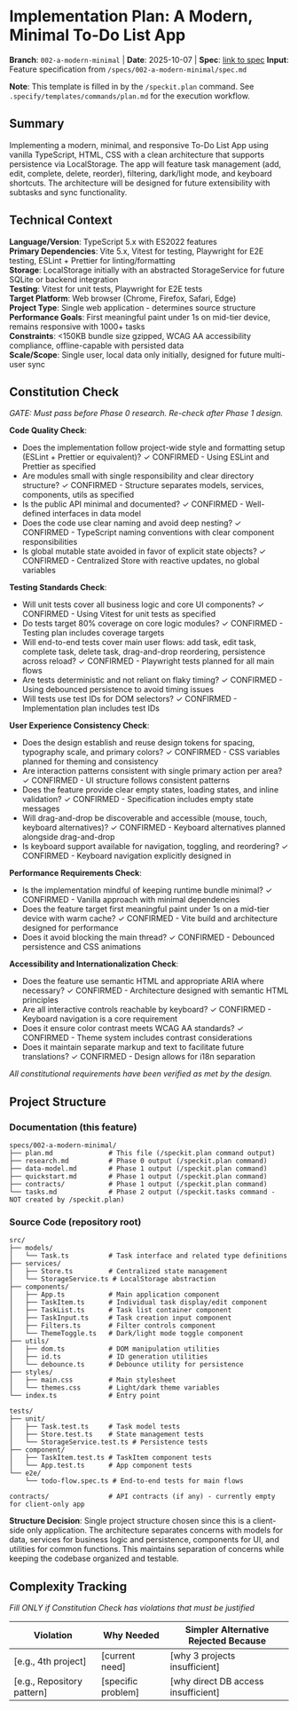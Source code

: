 # Implementation Plan: A Modern, Minimal To-Do List App

**Branch**: `002-a-modern-minimal` | **Date**: 2025-10-07 | **Spec**: [link to spec](../spec.md)
**Input**: Feature specification from `/specs/002-a-modern-minimal/spec.md`

**Note**: This template is filled in by the `/speckit.plan` command. See `.specify/templates/commands/plan.md` for the execution workflow.

## Summary

Implementing a modern, minimal, and responsive To-Do List App using vanilla TypeScript, HTML, CSS with a clean architecture that supports persistence via LocalStorage. The app will feature task management (add, edit, complete, delete, reorder), filtering, dark/light mode, and keyboard shortcuts. The architecture will be designed for future extensibility with subtasks and sync functionality.

## Technical Context

**Language/Version**: TypeScript 5.x with ES2022 features  
**Primary Dependencies**: Vite 5.x, Vitest for testing, Playwright for E2E testing, ESLint + Prettier for linting/formatting  
**Storage**: LocalStorage initially with an abstracted StorageService for future SQLite or backend integration  
**Testing**: Vitest for unit tests, Playwright for E2E tests  
**Target Platform**: Web browser (Chrome, Firefox, Safari, Edge)  
**Project Type**: Single web application - determines source structure  
**Performance Goals**: First meaningful paint under 1s on mid-tier device, remains responsive with 1000+ tasks  
**Constraints**: <150KB bundle size gzipped, WCAG AA accessibility compliance, offline-capable with persisted data  
**Scale/Scope**: Single user, local data only initially, designed for future multi-user sync

## Constitution Check

*GATE: Must pass before Phase 0 research. Re-check after Phase 1 design.*

**Code Quality Check**: 
- Does the implementation follow project-wide style and formatting setup (ESLint + Prettier or equivalent)? ✓ CONFIRMED - Using ESLint and Prettier as specified
- Are modules small with single responsibility and clear directory structure? ✓ CONFIRMED - Structure separates models, services, components, utils as specified
- Is the public API minimal and documented? ✓ CONFIRMED - Well-defined interfaces in data model
- Does the code use clear naming and avoid deep nesting? ✓ CONFIRMED - TypeScript naming conventions with clear component responsibilities
- Is global mutable state avoided in favor of explicit state objects? ✓ CONFIRMED - Centralized Store with reactive updates, no global variables

**Testing Standards Check**:
- Will unit tests cover all business logic and core UI components? ✓ CONFIRMED - Using Vitest for unit tests as specified
- Do tests target 80% coverage on core logic modules? ✓ CONFIRMED - Testing plan includes coverage targets
- Will end-to-end tests cover main user flows: add task, edit task, complete task, delete task, drag-and-drop reordering, persistence across reload? ✓ CONFIRMED - Playwright tests planned for all main flows
- Are tests deterministic and not reliant on flaky timing? ✓ CONFIRMED - Using debounced persistence to avoid timing issues
- Will tests use test IDs for DOM selectors? ✓ CONFIRMED - Implementation plan includes test IDs

**User Experience Consistency Check**:
- Does the design establish and reuse design tokens for spacing, typography scale, and primary colors? ✓ CONFIRMED - CSS variables planned for theming and consistency
- Are interaction patterns consistent with single primary action per area? ✓ CONFIRMED - UI structure follows consistent patterns
- Does the feature provide clear empty states, loading states, and inline validation? ✓ CONFIRMED - Specification includes empty state messages
- Will drag-and-drop be discoverable and accessible (mouse, touch, keyboard alternatives)? ✓ CONFIRMED - Keyboard alternatives planned alongside drag-and-drop
- Is keyboard support available for navigation, toggling, and reordering? ✓ CONFIRMED - Keyboard navigation explicitly designed in

**Performance Requirements Check**:
- Is the implementation mindful of keeping runtime bundle minimal? ✓ CONFIRMED - Vanilla approach with minimal dependencies
- Does the feature target first meaningful paint under 1s on a mid-tier device with warm cache? ✓ CONFIRMED - Vite build and architecture designed for performance
- Does it avoid blocking the main thread? ✓ CONFIRMED - Debounced persistence and CSS animations

**Accessibility and Internationalization Check**:
- Does the feature use semantic HTML and appropriate ARIA where necessary? ✓ CONFIRMED - Architecture designed with semantic HTML principles
- Are all interactive controls reachable by keyboard? ✓ CONFIRMED - Keyboard navigation is a core requirement
- Does it ensure color contrast meets WCAG AA standards? ✓ CONFIRMED - Theme system includes contrast considerations
- Does it maintain separate markup and text to facilitate future translations? ✓ CONFIRMED - Design allows for i18n separation

*All constitutional requirements have been verified as met by the design.*

## Project Structure

### Documentation (this feature)

```
specs/002-a-modern-minimal/
├── plan.md              # This file (/speckit.plan command output)
├── research.md          # Phase 0 output (/speckit.plan command)
├── data-model.md        # Phase 1 output (/speckit.plan command)
├── quickstart.md        # Phase 1 output (/speckit.plan command)
├── contracts/           # Phase 1 output (/speckit.plan command)
└── tasks.md             # Phase 2 output (/speckit.tasks command - NOT created by /speckit.plan)
```

### Source Code (repository root)

```
src/
├── models/
│   └── Task.ts          # Task interface and related type definitions
├── services/
│   ├── Store.ts         # Centralized state management
│   └── StorageService.ts # LocalStorage abstraction
├── components/
│   ├── App.ts           # Main application component
│   ├── TaskItem.ts      # Individual task display/edit component
│   ├── TaskList.ts      # Task list container component
│   ├── TaskInput.ts     # Task creation input component
│   ├── Filters.ts       # Filter controls component
│   └── ThemeToggle.ts   # Dark/light mode toggle component
├── utils/
│   ├── dom.ts           # DOM manipulation utilities
│   ├── id.ts            # ID generation utilities
│   └── debounce.ts      # Debounce utility for persistence
├── styles/
│   ├── main.css         # Main stylesheet
│   └── themes.css       # Light/dark theme variables
└── index.ts             # Entry point

tests/
├── unit/
│   ├── Task.test.ts     # Task model tests
│   ├── Store.test.ts    # State management tests
│   └── StorageService.test.ts # Persistence tests
├── component/
│   ├── TaskItem.test.ts # TaskItem component tests
│   └── App.test.ts      # App component tests
└── e2e/
    └── todo-flow.spec.ts # End-to-end tests for main flows

contracts/               # API contracts (if any) - currently empty for client-only app
```

**Structure Decision**: Single project structure chosen since this is a client-side only application. The architecture separates concerns with models for data, services for business logic and persistence, components for UI, and utilities for common functions. This maintains separation of concerns while keeping the codebase organized and testable.

## Complexity Tracking

*Fill ONLY if Constitution Check has violations that must be justified*

| Violation | Why Needed | Simpler Alternative Rejected Because |
|-----------|------------|-------------------------------------|
| [e.g., 4th project] | [current need] | [why 3 projects insufficient] |
| [e.g., Repository pattern] | [specific problem] | [why direct DB access insufficient] |